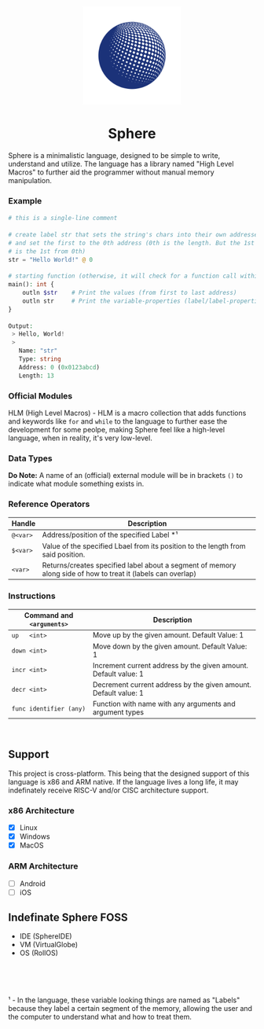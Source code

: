 <p align="center">
    <img src="Sphere.png" width="200"/>
    <h1 align="center"><b>Sphere</b></h1>
</p>
Sphere is a minimalistic language, designed to be simple to write, understand and utilize.
The language has a library named "High Level Macros" to further aid the programmer without manual memory manipulation.

### Example
```php
# this is a single-line comment

# create label str that sets the string's chars into their own addresses.
# and set the first to the 0th address (0th is the length. But the 1st char
# is the 1st from 0th)
str = "Hello World!" @ 0

# starting function (otherwise, it will check for a function call within the file outside of all scopes)
main(): int {
    outln $str    # Print the values (from first to last address)
    outln str     # Print the variable-properties (label/label-properties)
}

Output:
 > Hello, World!
 > 
   Name: "str"
   Type: string
   Address: 0 (0x0123abcd)
   Length: 13
```


### Official Modules
HLM (High Level Macros) - HLM is a macro collection that adds functions and keywords like `for` and `while` to the language to further ease the development for some peolpe, making Sphere feel like a high-level language, when in reality, it's very low-level. 


### Data Types
__Do Note:__ A name of an (official) external module will be in brackets `()` to indicate what module something exists in.


### Reference Operators
| Handle    | Description                   |
|-----------|---------------------------------------------------------------------------------------------------------------|
| `@<var>`  | Address/position of the specified Label *¹                                                                      |
| `$<var>`  | Value of the specified Lbael from its position to the length from said position.                                |
| `<var>`   | Returns/creates specified label about a segment of memory along side of how to treat it (labels can overlap) |

### Instructions

| Command and `<arguments>` | Description                                                             |
|---------------------------|-------------------------------------------------------------------------|
| `up   <int>`              | Move up by the given amount. Default Value: 1                           |
| `down <int>`              | Move down by the given amount. Default Value: 1                         |
| `incr <int>`              | Increment current address by the given amount. Default value: 1         |
| `decr <int>`              | Decrement current address by the given amount. Default value: 1         |
| `func identifier (any)`   | Function with name with any arguments and argument types                |

<br>

## Support
This project is cross-platform. This being that the designed support of this language is x86 and ARM native. If the language lives a long life, it may indefinately receive RISC-V and/or CISC architecture support.  

### x86 Architecture
- [x] Linux
- [x] Windows
- [x] MacOS

### ARM Architecture
 - [ ] Android
 - [ ] iOS

## Indefinate Sphere FOSS 
 - IDE (SphereIDE)
 - VM (VirtualGlobe)
 - OS (RollOS)

<br>
<br>
<br>

¹ - In the language, these variable looking things are named as "Labels" because they label a certain segment of the memory, allowing the user and the computer to understand what and how to treat them.
